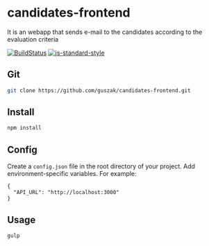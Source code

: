 # candidates-frontend


It is an webapp that sends e-mail to the candidates according to the evaluation criteria

[![BuildStatus](https://api.travis-ci.org/guszak/candidates-frontend.svg?branch=master)](https://travis-ci.org/guszak/candidates-frontend)
[![js-standard-style](https://img.shields.io/badge/code%20style-standard-brightgreen.svg?style=flat-square)](https://github.com/feross/standard)

## Git

```bash
git clone https://github.com/guszak/candidates-frontend.git
```

## Install

```bash
npm install
```

## Config

Create a `config.json` file in the root directory of your project. Add
environment-specific variables.
For example:

```
{
  "API_URL": "http://localhost:3000"
}
```

## Usage

```bash
gulp
```

